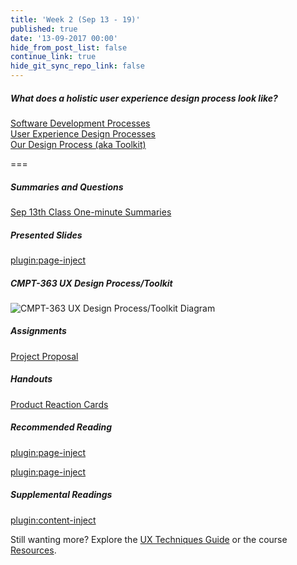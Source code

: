 ```yaml
---
title: 'Week 2 (Sep 13 - 19)'
published: true
date: '13-09-2017 00:00'
hide_from_post_list: false
continue_link: true
hide_git_sync_repo_link: false
---
```


##### What does a holistic user experience design process look like?
[Software Development Processes](https://www.swipe.to/9967fp?p=2rXR1F3mH)  
[User Experience Design Processes](https://www.swipe.to/9967fp?p=bhT4QfB2J)  
[Our Design Process (aka Toolkit)](https://www.swipe.to/9967fp?p=1Mb9rDTJS)  

===

##### Summaries and Questions  
[Sep 13th Class One-minute Summaries](https://canvas.sfu.ca/courses/36662/assignments/267537)

##### Presented Slides  
[plugin:page-inject](/slides/unit-02)

##### CMPT-363 UX Design Process/Toolkit
![CMPT-363 UX Design Process/Toolkit Diagram](/images/ux-design-process-v4.png)

##### Assignments
[Project Proposal](https://canvas.sfu.ca/courses/36662/assignments/267529)   

##### Handouts
[Product Reaction Cards](https://canvas.sfu.ca/courses/36662/files/folder/Handouts/Product%20Reaction%20Cards)  

##### Recommended Reading  
[plugin:page-inject](/readings/unit-02)

[plugin:page-inject](/h5p/user-centered-design)

##### Supplemental Readings  
[plugin:content-inject](/topics-guide/what-does-a-holistic-user-experience-design-process-look-like/user-centered-design)   

Still wanting more? Explore the [UX Techniques Guide](../../topics-guide) or the course [Resources](../../resources).
